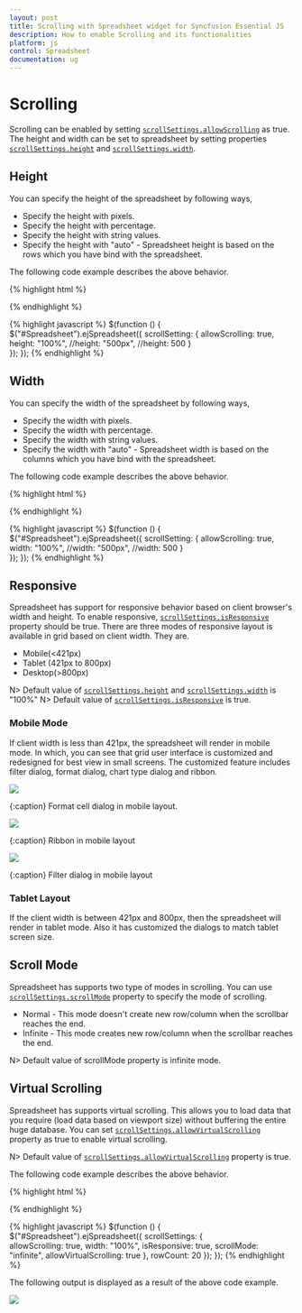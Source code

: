 ```yaml
---
layout: post
title: Scrolling with Spreadsheet widget for Syncfusion Essential JS
description: How to enable Scrolling and its functionalities
platform: js
control: Spreadsheet
documentation: ug
--- 
```


# Scrolling

Scrolling can be enabled by setting [`scrollSettings.allowScrolling`](https://help.syncfusion.com/js/api/ejspreadsheet#members:scrollsettings-allowscrolling "scrollSettings.allowScrolling") as true. The height and width can be set to spreadsheet by setting properties [`scrollSettings.height`](https://help.syncfusion.com/js/api/ejspreadsheet#members:scrollsettings-height "scrollSettings.height") and [`scrollSettings.width`](https://help.syncfusion.com/js/api/ejspreadsheet#members:scrollsettings-width "scrollSettings.width"). 

## Height

You can specify the height of the spreadsheet by following ways,

* Specify the height with pixels.
* Specify the height with percentage.
* Specify the height with string values.
* Specify the height with "auto" - Spreadsheet height is based on the rows which you have bind with the spreadsheet. 

The following code example describes the above behavior.

{% highlight html %}
<div id="Spreadsheet"></div> 
{% endhighlight %}

{% highlight javascript %}
$(function () {
    $("#Spreadsheet").ejSpreadsheet({
        scrollSetting: {
            allowScrolling: true,
            height: "100%",
            //height: "500px",
            //height: 500
        }   
    });
});
{% endhighlight %}

## Width

You can specify the width of the spreadsheet by following ways,

* Specify the width with pixels.
* Specify the width with percentage.
* Specify the width with string values.
* Specify the width with "auto" - Spreadsheet width is based on the columns which you have bind with the spreadsheet. 

The following code example describes the above behavior.

{% highlight html %}
<div id="Spreadsheet"></div> 
{% endhighlight %}

{% highlight javascript %}
$(function () {
    $("#Spreadsheet").ejSpreadsheet({
        scrollSetting: {
            allowScrolling: true,
            width: "100%",
            //width: "500px",
            //width: 500
        }   
    });
});
{% endhighlight %}

## Responsive

Spreadsheet has support for responsive behavior based on client browser's width and height. To enable responsive, [`scrollSettings.isResponsive`](https://help.syncfusion.com/js/api/ejspreadsheet#members:scrollsettings-isresponsive "scrollSettings.isResponsive") property should be true. There are three modes of responsive layout is available in grid based on client width. They are.

* Mobile(<421px)
* Tablet (421px to 800px)
* Desktop(>800px)

N> Default value of [`scrollSettings.height`](https://help.syncfusion.com/js/api/ejspreadsheet#members:scrollsettings-height "scrollSettings.height") and [`scrollSettings.width`](https://help.syncfusion.com/js/api/ejspreadsheet#members:scrollsettings-width "scrollSettings.width") is "100%"
N> Default value of [`scrollSettings.isResponsive`](https://help.syncfusion.com/js/api/ejspreadsheet#members:scrollsettings-isresponsive "scrollSettings.isResponsive") is true.

### Mobile Mode

If client width is less than 421px, the spreadsheet will render in mobile mode. In which, you can see that grid user interface is customized and redesigned for best view in small screens. The customized feature includes filter dialog, format dialog, chart type dialog and ribbon.

![](Scrolling_images/Scrolling_img2.png)

{:caption}
Format cell dialog in mobile layout.

![](Scrolling_images/Scrolling_img3.png)

{:caption}
Ribbon in mobile layout

![](Scrolling_images/Scrolling_img4.png)

{:caption}
Filter dialog in mobile layout

### Tablet Layout

If the client width is between 421px and 800px, then the spreadsheet will render in tablet mode. Also it has customized the dialogs to match tablet screen size.

## Scroll Mode

Spreadsheet has supports two type of modes in scrolling. You can use [`scrollSettings.scrollMode`](https://help.syncfusion.com/js/api/ejspreadsheet#members:scrollsettings-scrollmode "scrollSettings.scrollMode") property to specify the mode of scrolling.

* Normal - This mode doesn't create new row/column when the scrollbar reaches the end.
* Infinite - This mode creates new row/column when the scrollbar reaches the end.

N> Default value of scrollMode property is infinite mode.

## Virtual Scrolling

Spreadsheet has supports virtual scrolling. This allows you to load data that you require (load data based on viewport size) without buffering the entire huge database. You can set [`scrollSettings.allowVirtualScrolling`](https://help.syncfusion.com/js/api/ejspreadsheet#members:scrollsettings-allowvirtualscrolling "scrollSettings.allowVirtualScrolling") property as true to enable virtual scrolling.

N> Default value of [`scrollSettings.allowVirtualScrolling`](https://help.syncfusion.com/js/api/ejspreadsheet#members:scrollsettings-allowvirtualscrolling "scrollSettings.allowVirtualScrolling") property is true.

The following code example describes the above behavior.

{% highlight html %}
<div id="Spreadsheet"></div> 
{% endhighlight %}

{% highlight javascript %}
$(function () {
    $("#Spreadsheet").ejSpreadsheet({
        scrollSettings: {   
            allowScrolling: true,
            width: "100%",
            isResponsive: true,
            scrollMode: "infinite",
            allowVirtualScrolling: true
        },
        rowCount: 20
    });
});
{% endhighlight %}

The following output is displayed as a result of the above code example.

![](Scrolling_images/Scrolling_img1.png)